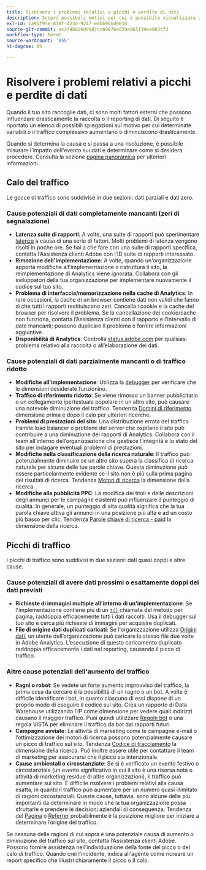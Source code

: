 ```yaml
---
title: Risolvere i problemi relativi a picchi e perdite di dati
description: Scopri possibili motivi per cui è possibile visualizzare aumenti o diminuzioni drastici dei rapporti con tendenze.
exl-id: 1a91f95e-818f-423d-9247-e0bb96bd0018
source-git-commit: ac3748826d9907cc68076ad39e865f39ea903cf2
workflow-type: tm+mt
source-wordcount: '855'
ht-degree: 0%

---
```


# Risolvere i problemi relativi a picchi e perdite di dati

Quando il tuo sito raccoglie dati, ci sono molti fattori esterni che possono influenzare drasticamente la raccolta o il reporting di dati. Di seguito è riportato un elenco di possibili spiegazioni sul motivo per cui determinate variabili o il traffico complessivo aumentano o diminuiscono drasticamente.

Quando si determina la causa e si passa a una risoluzione, è possibile misurare l&#39;impatto dell&#39;evento sui dati e determinare come si desidera procedere. Consulta la sezione [pagina panoramica](overview.md) per ulteriori informazioni.

## Calo del traffico

Le gocce di traffico sono suddivise in due sezioni: dati parziali e dati zero.

### Cause potenziali di dati completamente mancanti (zeri di segnalazione)

* **Latenza suite di rapporti**: A volte, una suite di rapporti può sperimentare [latenza](../latency.md) a causa di una serie di fattori. Molti problemi di latenza vengono risolti in poche ore. Se hai a che fare con una suite di rapporti specifica, contatta l’Assistenza clienti Adobe con l’ID suite di rapporti interessato.
* **Rimozione dell&#39;implementazione**: A volte, quando un&#39;organizzazione apporta modifiche all&#39;implementazione o ristruttura il sito, la reimplementazione di Analytics viene ignorata. Collabora con gli sviluppatori della tua organizzazione per implementare nuovamente il codice sul tuo sito.
* **Problema di interfaccia/memorizzazione nella cache di Analytics**: In rare occasioni, la cache di un browser contiene dati non validi che fanno sì che tutti i rapporti restituiscano zeri. Cancella i cookie e la cache del browser per risolvere il problema. Se la cancellazione dei cookie/cache non funziona, contatta l’Assistenza clienti con il rapporto e l’intervallo di date mancanti; possono duplicare il problema e fornire informazioni aggiuntive.
* **Disponibilità di Analytics**: Controlla [status.adobe.com](https://status.adobe.com/products/1173/) per qualsiasi problema relativo alla raccolta o all’elaborazione dei dati.

### Cause potenziali di dati parzialmente mancanti o di traffico ridotto

* **Modifiche all&#39;implementazione**: Utilizza la [debugger](/help/implement/validate/debugger.md) per verificare che le dimensioni desiderate funzionino.
* **Traffico di riferimento ridotto**: Se viene rimosso un banner pubblicitario o un collegamento ipertestuale popolare in un altro sito, può causare una notevole diminuzione del traffico. Tendenza [Domini di riferimento](/help/components/dimensions/referring-domain.md) dimensione prima e dopo il calo per ulteriori ricerche.
* **Problemi di prestazioni del sito**: Una distribuzione errata del traffico tramite load balancer o problemi del server che ospitano il sito può contribuire a una diminuzione dei rapporti di Analytics. Collabora con il team all’interno dell’organizzazione che gestisce l’integrità e lo stato del sito per indagare eventuali problemi di prestazioni.
* **Modifiche nella classificazione della ricerca naturale**: Il traffico può potenzialmente diminuire se un altro sito supera la classifica di ricerca naturale per alcune delle tue parole chiave. Questa diminuzione può essere particolarmente evidente se il sito non è più sulla prima pagina dei risultati di ricerca. Tendenza [Motori di ricerca](/help/components/dimensions/search-engine.md) la dimensione della ricerca.
* **Modifiche alla pubblicità PPC**: La modifica dei titoli e delle descrizioni degli annunci per le campagne esistenti può influenzare il punteggio di qualità. In generale, un punteggio di alta qualità significa che la tua parola chiave attiva gli annunci in una posizione più alta e ad un costo più basso per clic. Tendenza [Parole chiave di ricerca - paid](/help/components/dimensions/search-keyword.md) la dimensione della ricerca.

## Picchi di traffico

I picchi di traffico sono suddivisi in due sezioni: dati quasi doppi e altre cause.

### Cause potenziali di avere dati prossimi o esattamente doppi dei dati previsti

* **Richieste di immagini multiple all&#39;interno di un&#39;implementazione**: Se l&#39;implementazione contiene più di un [`t()`](/help/implement/vars/functions/t-method.md) chiamata del metodo per pagina, raddoppia efficacemente tutti i dati raccolti. Usa il debugger sul tuo sito e cerca più richieste di immagini per acquisire duplicati.
* **File di origine dati duplicati caricati**: Se l&#39;organizzazione utilizza [Origini dati](/help/import/data-sources/overview.md), un utente dell’organizzazione può caricare lo stesso file due volte in Adobe Analytics. L’esecuzione di questo caricamento duplicato raddoppia efficacemente i dati nel reporting, causando il picco di traffico.

### Altre cause potenziali dell&#39;aumento del traffico

* **Ragni o robot**: Se vedete un forte aumento improvviso del traffico, la prima cosa da cercare è la possibilità di un ragno o un bot. A volte è difficile identificare i bot, in quanto ciascuno di essi dispone di un proprio modo di eseguire il codice sul sito. Crea un rapporto di Data Warehouse utilizzando l’IP come dimensione per vedere quali indirizzi causano il maggior traffico. Puoi quindi utilizzare [Regole bot](/help/admin/admin/c-manage-report-suites/c-edit-report-suites/general/bot-removal/bot-rules.md) o una regola VISTA per eliminare il traffico da bot dai rapporti futuri.
* **Campagne avviate**: Le attività di marketing come le campagne e-mail o l’ottimizzazione dei motori di ricerca possono potenzialmente causare un picco di traffico sul sito. Tendenza [Codice di tracciamento](/help/components/dimensions/tracking-code.md) la dimensione della ricerca. Può inoltre essere utile per contattare il team di marketing per assicurarsi che il picco sia intenzionale.
* **Cause ambientali o circostanziate**: Se si è verificato un evento festivo o circostanziale (un evento significativo in cui il sito è una risorsa nota o attività di marketing residue di altre organizzazioni), il traffico può aumentare sul sito. È difficile risolvere i problemi relativi alla causa esatta, in quanto il traffico può aumentare per un numero quasi illimitato di ragioni circostanziali. Queste cause, tuttavia, sono alcune delle più importanti da determinare in modo che la tua organizzazione possa sfruttarle e prendere le decisioni aziendali di conseguenza. Tendenza del [Pagina](/help/components/dimensions/page.md) o [Referrer](/help/components/dimensions/referrer.md) probabilmente è la posizione migliore per iniziare a determinare l’origine del traffico.

Se nessuna delle ragioni di cui sopra è una potenziale causa di aumento o diminuzione del traffico sul sito, contatta l’Assistenza clienti Adobe. Possono fornire assistenza nell’individuazione della fonte del picco o del calo di traffico. Quando crei l&#39;incidente, indica all&#39;agente come ricreare un report specifico che illustri chiaramente il picco o il calo.
